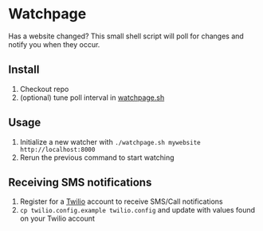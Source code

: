 # Watchpage

Has a website changed? This small shell script will poll for changes and notify you when they occur.

## Install

1. Checkout repo
2. (optional) tune poll interval in [watchpage.sh](watchpage.sh)

## Usage

1. Initialize a new watcher with `./watchpage.sh mywebsite http://localhost:8000`
2. Rerun the previous command to start watching

## Receiving SMS notifications

1. Register for a [Twilio](https://www.twilio.com) account to receive SMS/Call notifications
2. `cp twilio.config.example twilio.config` and update with values found on your Twilio account